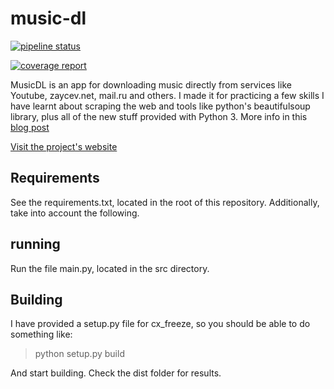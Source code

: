 # music-dl

[![pipeline status](https://code.manuelcortez.net/manuelcortez/music-dl/badges/master/pipeline.svg)](https://code.manuelcortez.net/manuelcortez/music-dl/commits/master)

[![coverage report](https://code.manuelcortez.net/manuelcortez/music-dl/badges/master/coverage.svg)](https://code.manuelcortez.net/manuelcortez/music-dl/commits/master)

MusicDL is an app for downloading music directly from services like Youtube, zaycev.net, mail.ru and others. I made it for practicing a few skills I have learnt about scraping the web and tools like python's beautifulsoup library, plus all of the new stuff provided with Python 3. More info in this [blog post](https://manuelcortez.net/blog/post/my-new-project-musicdl-simple-music-downloader.html)

[Visit the project's website](https://manuelcortez.net/music_dl)

## Requirements

See the requirements.txt, located in the root of this repository. Additionally, take into account the following.

## running

Run the file main.py, located in the src directory.

## Building

I have provided a setup.py file for cx_freeze, so you should be able to do something like:

> python setup.py build

And start building. Check the dist folder for results.
